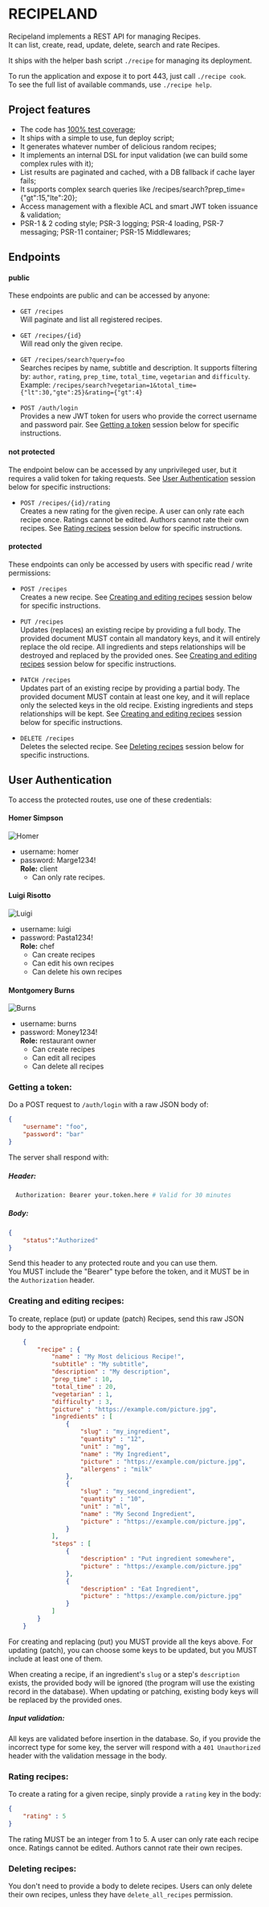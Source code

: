 # RECIPELAND

Recipeland implements a REST API for managing Recipes.\
It can list, create, read, update, delete, search and rate Recipes.

It ships with the helper bash script `./recipe` for managing its deployment.

To run the application and expose it to port 443, just call `./recipe cook`.\
To see the full list of available commands, use `./recipe help`.


## Project features 
- The code has [100% test coverage](https://recipeland-rafaelbeckel.c9users.io/docs/test_coverage/index.html);
- It ships with a simple to use, fun deploy script;
- It generates whatever number of delicious random recipes;
- It implements an internal DSL for input validation (we can build some complex rules with it);
- List results are paginated and cached, with a DB fallback if cache layer fails;
- It supports complex search queries like /recipes/search?prep_time={"gt":15,"lte":20};
- Access management with a flexible ACL and smart JWT token issuance & validation;
- PSR-1 & 2 coding style; PSR-3 logging; PSR-4 loading, PSR-7 messaging; PSR-11 container; PSR-15 Middlewares;


## Endpoints

#### public
These endpoints are public and can be accessed by anyone:

- `GET /recipes`\
Will paginate and list all registered recipes. 

- `GET /recipes/{id}`\
Will read only the given recipe.

- `GET /recipes/search?query=foo`\
Searches recipes by name, subtitle and description. It supports filtering by: `author`, `rating`, `prep_time`, `total_time`, `vegetarian` and `difficulty`.\
Example: `/recipes/search?vegetarian=1&total_time={"lt":30,"gte":25}&rating={"gt":4}`

- `POST /auth/login`\
Provides a new JWT token for users who provide the correct username and password pair. See [Getting a token](#getting-a-token) session below for specific instructions.

#### not protected 
The endpoint below can be accessed by any unprivileged user, but it requires a valid token for taking requests. See [User Authentication](#user-authentication) session below for specific instructions:

- `POST /recipes/{id}/rating`\
Creates a new rating for the given recipe. A user can only rate each recipe once. Ratings cannot be edited. Authors cannot rate their own recipes. See [Rating recipes](#rating-recipes) session below for specific instructions. 

#### protected 
These endpoints can only be accessed by users with specific read / write permissions:

- `POST /recipes`\
Creates a new recipe. See [Creating and editing recipes](#creating-and-editing-recipes) session below for specific instructions. 

- `PUT /recipes`\
Updates (replaces) an existing recipe by providing a full body. The provided document MUST contain all mandatory keys, and it will entirely replace the old recipe. All ingredients and steps relationships will be destroyed and replaced by the provided ones. See [Creating and editing recipes](#creating-and-editing-recipes) session below for specific instructions. 

- `PATCH /recipes`\
Updates part of an existing recipe by providing a partial body. The provided document MUST contain at least one key, and it will replace only the selected keys in the old recipe. Existing ingredients and steps relationships will be kept. See [Creating and editing recipes](#creating-and-editing-recipes) session below for specific instructions. 

- `DELETE /recipes`\
Deletes the selected recipe. See [Deleting recipes](#deleting-recipes) session below for specific instructions. 

## User Authentication
To access the protected routes, use one of these credentials:

#### Homer Simpson
![Homer](public/static/Homer_Simpson.png)
- username: homer
- password: Marge1234!\
**Role:** client
  - Can only rate recipes.

#### Luigi Risotto
![Luigi](public/static/Luigi_Risotto.png)
- username: luigi
- password: Pasta1234!\
**Role:** chef
  - Can create recipes
  - Can edit his own recipes
  - Can delete his own recipes

#### Montgomery Burns
![Burns](public/static/Mr_Burns.png)
- username: burns
- password: Money1234!\
**Role:** restaurant owner
  - Can create recipes
  - Can edit all recipes
  - Can delete all recipes


### Getting a token:
Do a POST request to `/auth/login` with a raw JSON body of:
```json
{
    "username": "foo",
    "password": "bar"
}
```

The server shall respond with:
##### Header:
```bash
  Authorization: Bearer your.token.here # Valid for 30 minutes
```
##### Body:
```json
{
    "status":"Authorized"
}
```

Send this header to any protected route and you can use them.\
You MUST include the "Bearer" type before the token, and it MUST be in the `Authorization` header.

### Creating and editing recipes:
To create, replace (put) or update (patch) Recipes, send this raw JSON body to the appropriate endpoint:
```json
    {
        "recipe" : {
            "name" : "My Most delicious Recipe!",
            "subtitle" : "My subtitle",
            "description" : "My description",
            "prep_time" : 10,
            "total_time" : 20,
            "vegetarian" : 1,
            "difficulty" : 3,
            "picture" : "https://example.com/picture.jpg",
            "ingredients" : [
                {
                    "slug" : "my_ingredient",
                    "quantity" : "12",
                    "unit" : "mg",
                    "name" : "My Ingredient",
                    "picture" : "https://example.com/picture.jpg",
                    "allergens" : "milk"
                },
                {
                    "slug" : "my_second_ingredient",
                    "quantity" : "10",
                    "unit" : "ml",
                    "name" : "My Second Ingredient",
                    "picture" : "https://example.com/picture.jpg",
                }
            ],
            "steps" : [
                {
                    "description" : "Put ingredient somewhere",
                    "picture" : "https://example.com/picture.jpg"
                },
                {
                    "description" : "Eat Ingredient",
                    "picture" : "https://example.com/picture.jpg"
                }
            ]
        }
    }
```

For creating and replacing (put) you MUST provide all the keys above. For updating (patch), you can choose some keys to be updated, but you MUST include at least one of them.

When creating a recipe, if an ingredient's `slug` or a step's `description` exists, the provided body will be ignored (the program will use the existing record in the database). When updating or patching, existing body keys will be replaced by the provided ones.

##### Input validation:
All keys are validated before insertion in the database. So, if you provide the incorrect type for some key, the server will respond with a `401 Unauthorized` header with the validation message in the body. 

### Rating recipes:
To create a rating for a given recipe, sinply provide a `rating` key in the body:
```json
{
    "rating" : 5
}
```

The rating MUST be an integer from 1 to 5. A user can only rate each recipe once. Ratings cannot be edited. Authors cannot rate their own recipes.

### Deleting recipes:
You don't need to provide a body to delete recipes. Users can only delete their own recipes, unless they have `delete_all_recipes` permission.
